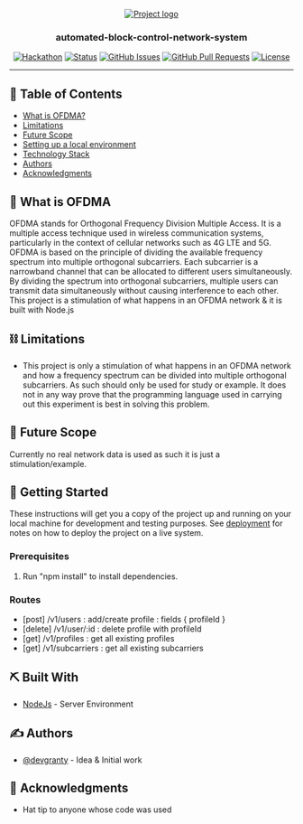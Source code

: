<p align="center">
  <a href="" rel="noopener">
 <img src="https://i.imgur.com/AZ2iWek.png" alt="Project logo"></a>
</p>
<h3 align="center">automated-block-control-network-system</h3>

<div align="center">

[![Hackathon](https://img.shields.io/badge/hackathon-name-orange.svg)](http://hackathon.url.com)
[![Status](https://img.shields.io/badge/status-active-success.svg)]()
[![GitHub Issues](https://img.shields.io/github/issues/kylelobo/The-Documentation-Compendium.svg)](https://github.com/kylelobo/The-Documentation-Compendium/issues)
[![GitHub Pull Requests](https://img.shields.io/github/issues-pr/kylelobo/The-Documentation-Compendium.svg)](https://github.com/kylelobo/The-Documentation-Compendium/pulls)
[![License](https://img.shields.io/badge/license-MIT-blue.svg)](LICENSE.md)

</div>

---

## 📝 Table of Contents

- [What is OFDMA?](#Explanation)
- [Limitations](#limitations)
- [Future Scope](#future_scope)
- [Setting up a local environment](#getting_started)
- [Technology Stack](#tech_stack)
- [Authors](#authors)
- [Acknowledgments](#acknowledgments)

## 🧐 What is OFDMA <a name = "Explanation"></a>

OFDMA stands for Orthogonal Frequency Division Multiple Access. It is a multiple access technique used in wireless communication systems, particularly in the context of cellular networks such as 4G LTE and 5G.
OFDMA is based on the principle of dividing the available frequency spectrum into multiple orthogonal subcarriers. Each subcarrier is a narrowband channel that can be allocated to different users simultaneously. By dividing the spectrum into orthogonal subcarriers, multiple users can transmit data simultaneously without causing interference to each other.
This project is a stimulation of what happens in an OFDMA network & it is built with Node.js


## ⛓️ Limitations <a name = "limitations"></a>

- This project is only a stimulation of what happens in an OFDMA network and how a frequency spectrum can be divided into multiple orthogonal subcarriers. As such should only be used for study or example. It does not in any way prove that the programming language used in carrying out this experiment is best in solving this problem.

## 🚀 Future Scope <a name = "future_scope"></a>

Currently no real network data is used as such it is just a stimulation/example.

## 🏁 Getting Started <a name = "getting_started"></a>

These instructions will get you a copy of the project up and running on your local machine for development
and testing purposes. See [deployment](#deployment) for notes on how to deploy the project on a live system.

### Prerequisites

1. Run "npm install" to install dependencies.

### Routes
- [post] /v1/users      :   add/create profile            :   fields { profileId }  
- [delete] /v1/user/:id :   delete profile with profileId
- [get] /v1/profiles    :   get all existing profiles
- [get] /v1/subcarriers :   get all existing subcarriers



## ⛏️ Built With <a name = "tech_stack"></a>

- [NodeJs](https://nodejs.org/en/) - Server Environment

## ✍️ Authors <a name = "authors"></a>

- [@devgranty](https://github.com/devgranty) - Idea & Initial work


## 🎉 Acknowledgments <a name = "acknowledgments"></a>

- Hat tip to anyone whose code was used